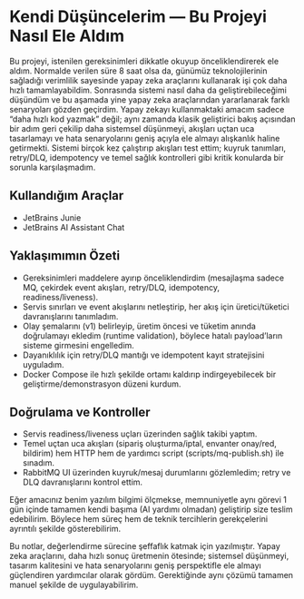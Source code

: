 # Kendi Düşüncelerim — Bu Projeyi Nasıl Ele Aldım

Bu projeyi, istenilen gereksinimleri dikkatle okuyup önceliklendirerek ele aldım. Normalde verilen süre 8 saat olsa da, günümüz teknolojilerinin sağladığı verimlilik sayesinde yapay zeka araçlarını kullanarak işi çok daha hızlı tamamlayabildim. Sonrasında sistemi nasıl daha da geliştirebileceğimi düşündüm ve bu aşamada yine yapay zeka araçlarından yararlanarak farklı senaryoları gözden geçirdim.
Yapay zekayı kullanmaktaki amacım sadece “daha hızlı kod yazmak” değil; aynı zamanda klasik geliştirici bakış açısından bir adım geri çekilip daha sistemsel düşünmeyi, akışları uçtan uca tasarlamayı ve hata senaryolarını geniş açıyla ele almayı alışkanlık haline getirmekti.
Sistemi birçok kez çalıştırıp akışları test ettim; kuyruk tanımları, retry/DLQ, idempotency ve temel sağlık kontrolleri gibi kritik konularda bir sorunla karşılaşmadım.

## Kullandığım Araçlar
- JetBrains Junie
- JetBrains AI Assistant Chat

## Yaklaşımımın Özeti
- Gereksinimleri maddelere ayırıp önceliklendirdim (mesajlaşma sadece MQ, çekirdek event akışları, retry/DLQ, idempotency, readiness/liveness).
- Servis sınırları ve event akışlarını netleştirip, her akış için üretici/tüketici davranışlarını tanımladım.
- Olay şemalarını (v1) belirleyip, üretim öncesi ve tüketim anında doğrulamayı ekledim (runtime validation), böylece hatalı payload’ların sisteme girmesini engelledim.
- Dayanıklılık için retry/DLQ mantığı ve idempotent kayıt stratejisini uyguladım.
- Docker Compose ile hızlı şekilde ortamı kaldırıp indirgeyebilecek bir geliştirme/demonstrasyon düzeni kurdum.

## Doğrulama ve Kontroller
- Servis readiness/liveness uçları üzerinden sağlık takibi yaptım.
- Temel uçtan uca akışları (sipariş oluşturma/iptal, envanter onay/red, bildirim) hem HTTP hem de yardımcı script (scripts/mq-publish.sh) ile sınadım.
- RabbitMQ UI üzerinden kuyruk/mesaj durumlarını gözlemledim; retry ve DLQ davranışlarını kontrol ettim.

Eğer amacınız benim yazılım bilgimi ölçmekse, memnuniyetle aynı görevi 1 gün içinde tamamen kendi başıma (AI yardımı olmadan) geliştirip size teslim edebilirim. Böylece hem süreç hem de teknik tercihlerin gerekçelerini ayrıntılı şekilde gösterebilirim.

Bu notlar, değerlendirme sürecine şeffaflık katmak için yazılmıştır. Yapay zeka araçlarını, daha hızlı sonuç üretmenin ötesinde; sistemsel düşünmeyi, tasarım kalitesini ve hata senaryolarını geniş perspektifle ele almayı güçlendiren yardımcılar olarak gördüm. Gerektiğinde aynı çözümü tamamen manuel şekilde de uygulayabilirim.